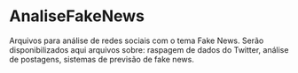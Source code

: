 # AnaliseFakeNews
Arquivos para análise de redes sociais com o tema Fake News.
Serão disponibilizados aqui arquivos sobre: raspagem de dados do Twitter, análise de postagens, sistemas de previsão de fake news.
